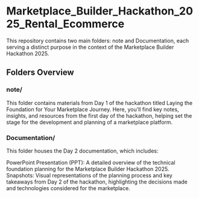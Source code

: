 # Marketplace_Builder_Hackathon_2025_Rental_Ecommerce
This repository contains two main folders: note and Documentation, each serving a distinct purpose in the context of the Marketplace Builder Hackathon 2025.

## Folders Overview
### note/
This folder contains materials from Day 1 of the hackathon titled Laying the Foundation for Your Marketplace Journey. Here, you'll find key notes, insights, and resources from the first day of the hackathon, helping set the stage for the development and planning of a marketplace platform.

### Documentation/
This folder houses the Day 2 documentation, which includes:

PowerPoint Presentation (PPT): A detailed overview of the technical foundation planning for the Marketplace Builder Hackathon 2025.
Snapshots: Visual representations of the planning process and key takeaways from Day 2 of the hackathon, highlighting the decisions made and technologies considered for the marketplace.
